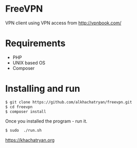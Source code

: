 # FreeVPN 
VPN client using VPN access from http://vpnbook.com/

# Requirements
  - PHP
  - UNIX based OS
  - Composer

# Installing and run

```sh
$ git clone https://github.com/alkhachatryan/freevpn.git
$ cd freevpn
$ composer install
```

Once you installed the program - run it.

```sh
$ sudo  ./run.sh
```


https://khachatryan.org

